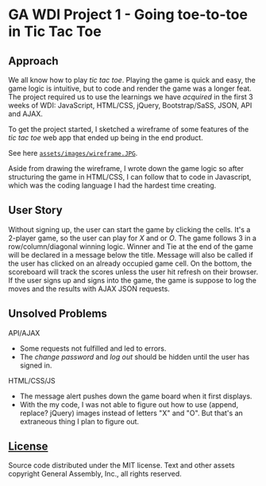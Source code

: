# GA WDI Project 1 - Going toe-to-toe in Tic Tac Toe

## Approach

We all know how to play *tic tac toe*. Playing the game is quick and easy, the game logic is intuitive, but to code and render the game was a longer feat. The project required us to use the learnings we have *acquired* in the first 3 weeks of WDI: JavaScript, HTML/CSS, jQuery, Bootstrap/SaSS, JSON, API and AJAX.

To get the project started, I sketched a wireframe of some features of the *tic tac toe* web app that ended up being in the end product.

See here [`assets/images/wireframe.JPG`](wireframe).

Aside from drawing the wireframe, I wrote down the game logic so after structuring the game in HTML/CSS, I can follow that to code in Javascript, which was the coding language I had the hardest time creating.

## User Story

Without signing up, the user can start the game by clicking the cells. It's a 2-player game, so the user can play for *X* and or *O*. The game follows 3 in a row/column/diagonal winning logic. Winner and Tie at the end of the game will be declared in a message below the title. Message will also be called if the user has clicked on an already occupied game cell. On the bottom, the scoreboard will track the scores unless the user hit refresh on their browser. If the user signs up and signs into the game, the game is suppose to log the moves and the results with AJAX JSON requests.


## Unsolved Problems

API/AJAX
- Some requests not fulfilled and led to errors.
- The *change password* and *log out* should be hidden until the user has signed in.

HTML/CSS/JS
- The message alert pushes down the game board when it first displays.
- With the my code, I was not able to figure out how to use (append, replace? jQuery) images instead of letters "X" and "O". But that's an extraneous thing I plan to figure out.


## [License](LICENSE)

Source code distributed under the MIT license. Text and other assets copyright
General Assembly, Inc., all rights reserved.
